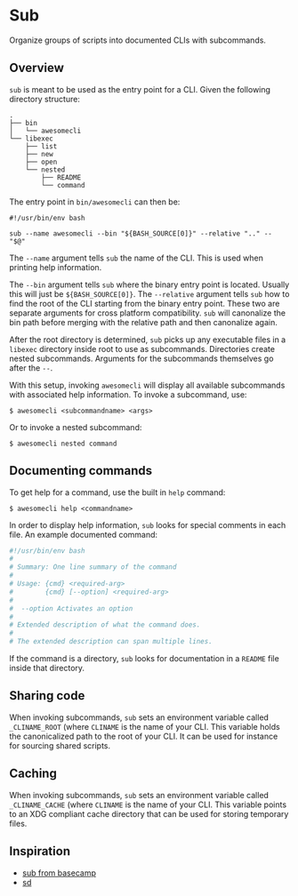 # Sub

Organize groups of scripts into documented CLIs with subcommands.

## Overview

`sub` is meant to be used as the entry point for a CLI. Given the following
directory structure:

```
.
├── bin
│   └── awesomecli
└── libexec
    ├── list
    ├── new
    ├── open
    └── nested
        ├── README
        └── command
```

The entry point in `bin/awesomecli` can then be:

```
#!/usr/bin/env bash

sub --name awesomecli --bin "${BASH_SOURCE[0]}" --relative ".." -- "$@"
```

The `--name` argument tells `sub` the name of the CLI. This is used when
printing help information.

The `--bin` argument tells `sub` where the binary entry point is located.
Usually this will just be `${BASH_SOURCE[0]}`. The `--relative` argument tells
`sub` how to find the root of the CLI starting from the binary entry point.
These two are separate arguments for cross platform compatibility. `sub` will
canonalize the bin path before merging with the relative path and then canonalize
again.

After the root directory is determined, `sub` picks up any executable files in
a `libexec` directory inside root to use as subcommands. Directories create
nested subcommands. Arguments for the subcommands themselves go after the `--`.

With this setup, invoking `awesomecli` will display all available subcommands
with associated help information. To invoke a subcommand, use:

```
$ awesomecli <subcommandname> <args>
```

Or to invoke a nested subcommand:

```
$ awesomecli nested command
```

## Documenting commands

To get help for a command, use the built in `help` command:

```
$ awesomecli help <commandname>
```

In order to display help information, `sub` looks for special comments in each
file. An example documented command:

```sh
#!/usr/bin/env bash
#
# Summary: One line summary of the command
#
# Usage: {cmd} <required-arg>
#        {cmd} [--option] <required-arg>
#
#  --option Activates an option
#
# Extended description of what the command does.
#
# The extended description can span multiple lines.
```

If the command is a directory, `sub` looks for documentation in a `README` file
inside that directory.

## Sharing code

When invoking subcommands, `sub` sets an environment variable called
`_CLINAME_ROOT` (where `CLINAME` is the name of your CLI. This variable holds
the canonicalized path to the root of your CLI. It can be used for instance for
sourcing shared scripts.

## Caching

When invoking subcommands, `sub` sets an environment variable called
`_CLINAME_CACHE` (where `CLINAME` is the name of your CLI. This variable points
to an XDG compliant cache directory that can be used for storing temporary files.

## Inspiration

- [sub from basecamp](https://github.com/basecamp/sub)
- [sd](https://github.com/cv/sd)
